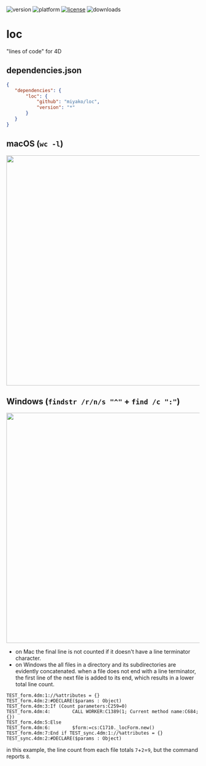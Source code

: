 ![version](https://img.shields.io/badge/version-20%2B-E23089)
![platform](https://img.shields.io/static/v1?label=platform&message=mac-intel%20|%20mac-arm%20|%20win-64&color=blue)
[![license](https://img.shields.io/github/license/miyako/loc)](LICENSE)
![downloads](https://img.shields.io/github/downloads/miyako/loc/total)

# loc
"lines of code" for 4D

## dependencies.json

 ```json
{
	"dependencies": {
		"loc": {
			"github": "miyako/loc",
			"version": "*"
		}
	}
}
```

## macOS (`wc -l`)

<img src="https://github.com/user-attachments/assets/10c42ee4-4ca2-4874-952c-d329f8c04cd9" width=600 height=auto />

## Windows (`findstr /r/n/s "^"` + `find /c ":"`)

<img src="https://github.com/user-attachments/assets/5cd9f418-9bfd-43d7-8a3f-765e002f5fb2" width=600 height=auto />

* on Mac the final line is not counted if it doesn't have a line terminator character.  
* on Windows the all files in a directory and its subdirectories are evidently concatenated. when a file does not end with a line terminator, the first line of the next file is added to its end, which results in a lower total line count. 

```
TEST_form.4dm:1://%attributes = {}
TEST_form.4dm:2:#DECLARE($params : Object)
TEST_form.4dm:3:If (Count parameters:C259=0)
TEST_form.4dm:4:        CALL WORKER:C1389(1; Current method name:C684; {})
TEST_form.4dm:5:Else
TEST_form.4dm:6:        $form:=cs:C1710._locForm.new()
TEST_form.4dm:7:End if TEST_sync.4dm:1://%attributes = {}
TEST_sync.4dm:2:#DECLARE($params : Object)
```

in this example, the line count from each file totals `7`+`2`=`9`, but the command reports `8`.
